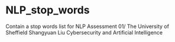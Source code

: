 # NLP_stop_words

Contain a stop words list for NLP Assessment 01/ The University of Sheffield
Shangyuan Liu
Cybersecurity and Artificial Intelligence
